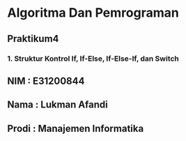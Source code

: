 # Algoritma Dan Pemrograman
## Praktikum4
### 1. Struktur Kontrol If, If-Else, If-Else-If, dan Switch
## NIM   : E31200844
## Nama  : Lukman Afandi
## Prodi : Manajemen Informatika
